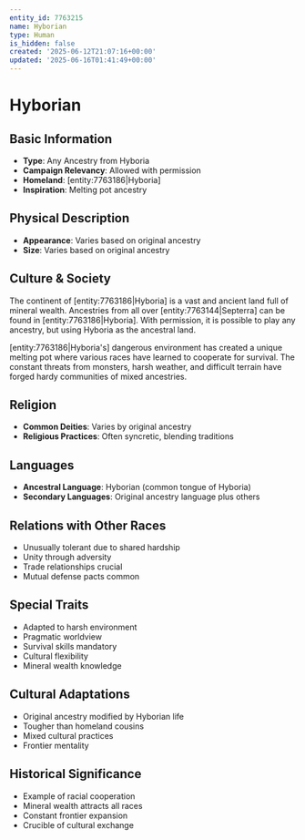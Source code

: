 ```yaml
---
entity_id: 7763215
name: Hyborian
type: Human
is_hidden: false
created: '2025-06-12T21:07:16+00:00'
updated: '2025-06-16T01:41:49+00:00'
---
```


# Hyborian

## Basic Information

- **Type**: Any Ancestry from Hyboria
- **Campaign Relevancy**: Allowed with permission
- **Homeland**: [entity:7763186|Hyboria]
- **Inspiration**: Melting pot ancestry

## Physical Description

- **Appearance**: Varies based on original ancestry
- **Size**: Varies based on original ancestry

## Culture & Society

The continent of [entity:7763186|Hyboria] is a vast and ancient land full of mineral wealth. Ancestries from all over [entity:7763144|Septerra] can be found in [entity:7763186|Hyboria]. With permission, it is possible to play any ancestry, but using Hyboria as the ancestral land.

[entity:7763186|Hyboria's] dangerous environment has created a unique melting pot where various races have learned to cooperate for survival. The constant threats from monsters, harsh weather, and difficult terrain have forged hardy communities of mixed ancestries.

## Religion

- **Common Deities**: Varies by original ancestry
- **Religious Practices**: Often syncretic, blending traditions

## Languages

- **Ancestral Language**: Hyborian (common tongue of Hyboria)
- **Secondary Languages**: Original ancestry language plus others

## Relations with Other Races

- Unusually tolerant due to shared hardship
- Unity through adversity
- Trade relationships crucial
- Mutual defense pacts common

## Special Traits

- Adapted to harsh environment
- Pragmatic worldview
- Survival skills mandatory
- Cultural flexibility
- Mineral wealth knowledge

## Cultural Adaptations

- Original ancestry modified by Hyborian life
- Tougher than homeland cousins
- Mixed cultural practices
- Frontier mentality

## Historical Significance

- Example of racial cooperation
- Mineral wealth attracts all races
- Constant frontier expansion
- Crucible of cultural exchange